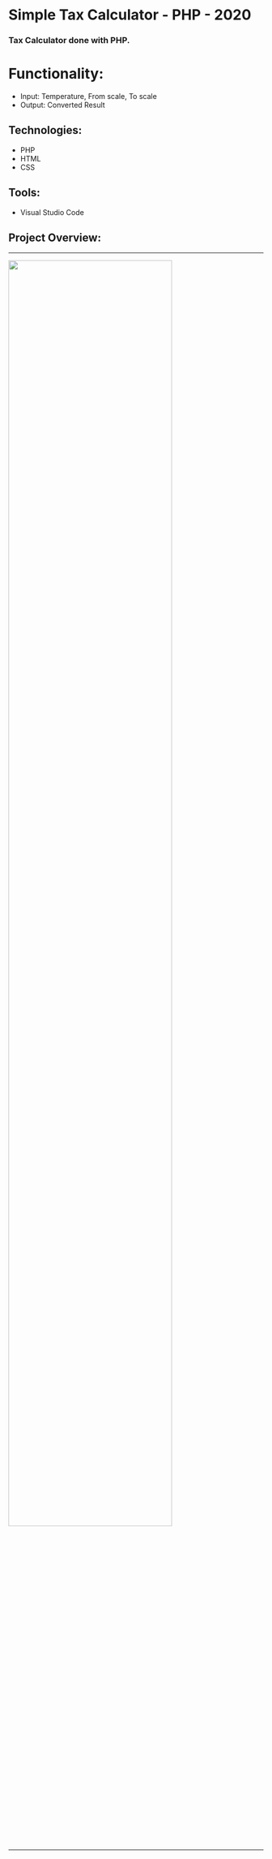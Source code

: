 # Simple Tax Calculator - PHP - 2020
### Tax Calculator done with PHP.

# Functionality:
- Input: Temperature, From scale, To scale
- Output: Converted Result

## Technologies:
- PHP
- HTML
- CSS

## Tools:
- Visual Studio Code

## Project Overview:

<p align="center">
  <hr>
  <img width="80%" height="80%" text-align="center" src="https://github.com/panaitescu-paul/Simple-Tax-Calculator-PHP-2020/blob/master/screenshots/2.png">
  <hr>
</p>
